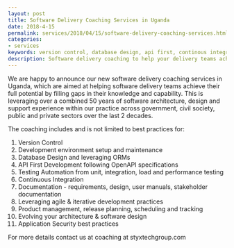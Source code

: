 ```yaml
---
layout: post
title: Software Delivery Coaching Services in Uganda
date: 2018-4-15
permalink: services/2018/04/15/software-delivery-coaching-services.html
categories: 
- services
keywords: version control, database design, api first, continous integration, test automation, documentation, agile, product management, evolutionary architecture, application security, OWASP
description: Software delivery coaching to help your delivery teams achieve their potential
---
```

We are happy to announce our new software delivery coaching services in Uganda, which are aimed at helping software delivery teams achieve their full potential by filling gaps in their knowledge and capability. This is leveraging over a combined 50 years of software architecture, design and support experience within our practice across government, civil society, public and private sectors over the last 2 decades.  

The coaching includes and is not limited to best practices for:
1. Version Control 
2. Development environment setup and maintenance
3. Database Design and leveraging ORMs
4. API First Development following OpenAPI specifications 
5. Testing Automation from unit, integration, load and performance testing 
6. Continuous Integration
7. Documentation - requirements, design, user manuals, stakeholder documentation
8. Leveraging agile & iterative development practices
9. Product management, release planning, scheduling and tracking 
10. Evolving your architecture & software design
11. Application Security best practices 

For more details contact us at coaching at styxtechgroup.com
